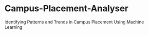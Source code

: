 # Campus-Placement-Analyser
Identifying Patterns and Trends in Campus Placement Using Machine Learning
